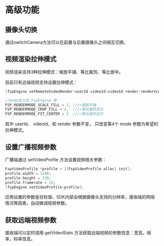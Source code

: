 # 高级功能

## 摄像头切换
通过switchCamera方法可以在前置与后置摄像头之间相互切换。

## 视频渲染拉伸模式

视频渲染支持3种拉伸模式：缩放平铺、等比裁剪、等比居中。

目前只有远端视频支持设置拉伸模式：

```objectivec
[fspEngine setRemoteVideoRender:userId videoId:videoId render:renderView mode:mode];

//mode定义在 FspEngine 类：
FSP_RENDERMODE_SCALE_FILL = 1, ///<缩放平铺
FSP_RENDERMODE_CROP_FILL = 2,  ///<等比裁剪显示
FSP_RENDERMODE_FIT_CENTER = 3  ///<等比居中显示
```

其中 userId、 videoId、和 render 参数不变， 只改变第4个 mode 参数为希望的拉伸模式。


## 设置广播视频参数

广播端通过 setVideoProfile 方法设置视频相关参数：

```objectivec
FspVideoProfile *profile = [[FspVideoProfile alloc] init];
profile.width = 1280;
profile.height = 720;
profile.framerate = 15;
[fspEngine setVideoProfile:profile];
```

应用设置的参数是目标值，SDK内部会根据摄像头支持的分辨率，接收端的网络情况等因素，自动微调视频参数。

## 获取远端视频参数
接收端可以定时调用 getVideoStats 方法获取远端视频的参数信息：宽高，帧率，码率信息。
